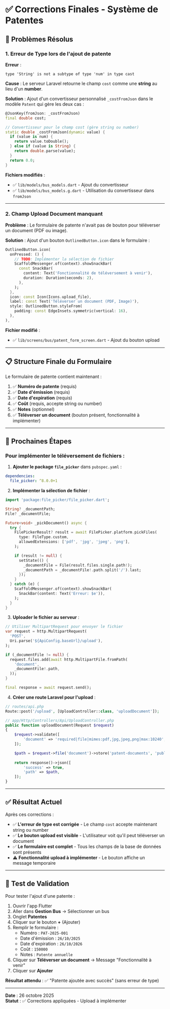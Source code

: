 # ✅ Corrections Finales - Système de Patentes

## 🐛 Problèmes Résolus

### 1. Erreur de Type lors de l'ajout de patente

**Erreur** :
```
type 'String' is not a subtype of type 'num' in type cast
```

**Cause** :
Le serveur Laravel retourne le champ `cost` comme une **string** au lieu d'un **number**.

**Solution** :
Ajout d'un convertisseur personnalisé `_costFromJson` dans le modèle `Patent` qui gère les deux cas :

```dart
@JsonKey(fromJson: _costFromJson)
final double cost;

// Convertisseur pour le champ cost (gère string ou number)
static double _costFromJson(dynamic value) {
  if (value is num) {
    return value.toDouble();
  } else if (value is String) {
    return double.parse(value);
  }
  return 0.0;
}
```

**Fichiers modifiés** :
- ✅ `lib/models/bus_models.dart` - Ajout du convertisseur
- ✅ `lib/models/bus_models.g.dart` - Utilisation du convertisseur dans `fromJson`

---

### 2. Champ Upload Document manquant

**Problème** :
Le formulaire de patente n'avait pas de bouton pour téléverser un document (PDF ou image).

**Solution** :
Ajout d'un bouton `OutlinedButton.icon` dans le formulaire :

```dart
OutlinedButton.icon(
  onPressed: () {
    // TODO: Implémenter la sélection de fichier
    ScaffoldMessenger.of(context).showSnackBar(
      const SnackBar(
        content: Text('Fonctionnalité de téléversement à venir'),
        duration: Duration(seconds: 2),
      ),
    );
  },
  icon: const Icon(Icons.upload_file),
  label: const Text('Téléverser un document (PDF, Image)'),
  style: OutlinedButton.styleFrom(
    padding: const EdgeInsets.symmetric(vertical: 16),
  ),
),
```

**Fichier modifié** :
- ✅ `lib/screens/bus/patent_form_screen.dart` - Ajout du bouton upload

---

## 📋 Structure Finale du Formulaire

Le formulaire de patente contient maintenant :

1. ✅ **Numéro de patente** (requis)
2. ✅ **Date d'émission** (requis)
3. ✅ **Date d'expiration** (requis)
4. ✅ **Coût** (requis, accepte string ou number)
5. ✅ **Notes** (optionnel)
6. ✅ **Téléverser un document** (bouton présent, fonctionnalité à implémenter)

---

## 🔄 Prochaines Étapes

### Pour implémenter le téléversement de fichiers :

1. **Ajouter le package `file_picker`** dans `pubspec.yaml` :
```yaml
dependencies:
  file_picker: ^8.0.0+1
```

2. **Implémenter la sélection de fichier** :
```dart
import 'package:file_picker/file_picker.dart';

String? _documentPath;
File? _documentFile;

Future<void> _pickDocument() async {
  try {
    FilePickerResult? result = await FilePicker.platform.pickFiles(
      type: FileType.custom,
      allowedExtensions: ['pdf', 'jpg', 'jpeg', 'png'],
    );

    if (result != null) {
      setState(() {
        _documentFile = File(result.files.single.path!);
        _documentPath = _documentFile!.path.split('/').last;
      });
    }
  } catch (e) {
    ScaffoldMessenger.of(context).showSnackBar(
      SnackBar(content: Text('Erreur: $e')),
    );
  }
}
```

3. **Uploader le fichier au serveur** :
```dart
// Utiliser MultipartRequest pour envoyer le fichier
var request = http.MultipartRequest(
  'POST',
  Uri.parse('${ApiConfig.baseUrl}/upload'),
);

if (_documentFile != null) {
  request.files.add(await http.MultipartFile.fromPath(
    'document',
    _documentFile!.path,
  ));
}

final response = await request.send();
```

4. **Créer une route Laravel pour l'upload** :
```php
// routes/api.php
Route::post('/upload', [UploadController::class, 'uploadDocument']);

// app/Http/Controllers/Api/UploadController.php
public function uploadDocument(Request $request)
{
    $request->validate([
        'document' => 'required|file|mimes:pdf,jpg,jpeg,png|max:10240',
    ]);

    $path = $request->file('document')->store('patent-documents', 'public');
    
    return response()->json([
        'success' => true,
        'path' => $path,
    ]);
}
```

---

## ✅ Résultat Actuel

Après ces corrections :

- ✅ **L'erreur de type est corrigée** - Le champ `cost` accepte maintenant string ou number
- ✅ **Le bouton upload est visible** - L'utilisateur voit qu'il peut téléverser un document
- ✅ **Le formulaire est complet** - Tous les champs de la base de données sont présents
- ⚠️ **Fonctionnalité upload à implémenter** - Le bouton affiche un message temporaire

---

## 🧪 Test de Validation

Pour tester l'ajout d'une patente :

1. Ouvrir l'app Flutter
2. Aller dans **Gestion Bus** → Sélectionner un bus
3. Onglet **Patentes**
4. Cliquer sur le bouton **+** (Ajouter)
5. Remplir le formulaire :
   - Numéro : `PAT-2025-001`
   - Date d'émission : `26/10/2025`
   - Date d'expiration : `26/10/2026`
   - Coût : `150000`
   - Notes : `Patente annuelle`
6. Cliquer sur **Téléverser un document** → Message "Fonctionnalité à venir"
7. Cliquer sur **Ajouter**

**Résultat attendu** : ✅ "Patente ajoutée avec succès" (sans erreur de type)

---

**Date** : 26 octobre 2025  
**Statut** : ✅ Corrections appliquées - Upload à implémenter
